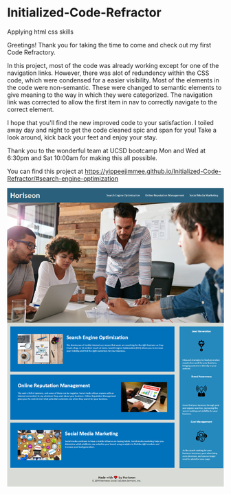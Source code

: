 # Initialized-Code-Refractor
Applying html css skills

Greetings! Thank you for taking the time to come and check out my first Code Refractory.

In this project, most of the code was already working except for one of the navigation links.  However, there was alot of redundency within the CSS code, which were condensed for a easier visibility.  Most of the elements in the code were non-semantic.  These were changed to semantic elements to give meaning to the way in which they were categorized.  The navigation link was corrected to allow the first item in nav to correctly navigate to the correct element.  

I hope that you'll find the new improved code to your satisfaction.  I toiled away day and night to get the code cleaned spic and span for you!
Take a look around, kick back your feet and enjoy your stay.

Thank you to the wonderful team at UCSD bootcamp Mon and Wed at 6:30pm and Sat 10:00am for making this all possible.

You can find this project at
https://yippeejimmee.github.io/Initialized-Code-Refractor/#search-engine-optimization


![alt text](./assets/images/_C__Users_jimmy_OneDrive_Desktop_Code_Initialized-Code-Refractor_index.html.png)
